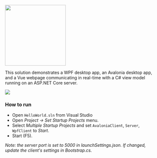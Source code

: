 <p ><img width="200px" src="http://dotnetify.net/content/images/dotnetify-logo.png"></p>

This solution demonstrates a WPF desktop app, an Avalonia desktop app, and a Vue webpage communicating in real-time with a C# view model running on an ASP.NET Core server.

<img src="http://dotnetify.net/content/images/Wpf_Avalonia_Demo.gif" />

### How to run

- Open `HelloWorld.sln` from Visual Studio
- Open _Project -> Set Startup Projects_ menu.
- Select _Multiple Startup Projects_ and set `AvaloniaClient`, `Server`, `WpfClient` to _Start_.
- Start (F5).

_Note: the server port is set to 5000 in launchSettings.json.  If changed, update the client's settings in Bootstrap.cs._
